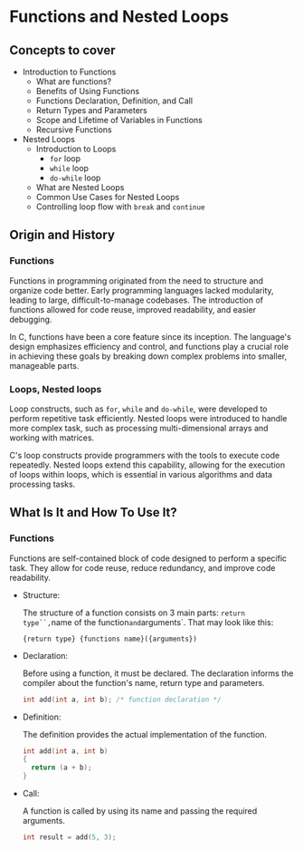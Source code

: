# Functions and Nested Loops

## Concepts to cover

- Introduction to Functions
  - What are functions?
  - Benefits of Using Functions
  - Functions Declaration, Definition, and Call
  - Return Types and Parameters
  - Scope and Lifetime of Variables in Functions
  - Recursive Functions
- Nested Loops
  - Introduction to Loops
    - `for` loop
    - `while` loop
    - `do-while` loop
  - What are Nested Loops
  - Common Use Cases for Nested Loops
  - Controlling loop flow with `break` and `continue`

## Origin and History

### Functions

Functions in programming originated from the need to structure and organize code better. Early programming languages lacked modularity, leading to large, difficult-to-manage codebases. The introduction of functions allowed for code reuse, improved readability, and easier debugging.

In C, functions have been a core feature since its inception. The language's design emphasizes efficiency and control, and functions play a crucial role in achieving these goals by breaking down complex problems into smaller, manageable parts.

### Loops, Nested loops

Loop constructs, such as `for`, `while` and `do-while`, were developed to perform repetitive task efficiently. Nested loops were introduced to handle more complex task, such as processing multi-dimensional arrays and working with matrices.

C's loop constructs provide programmers with the tools to execute code repeatedly. Nested loops extend this capability, allowing for the execution of loops within loops, which is essential in various algorithms and data processing tasks.

## What Is It and How To Use It?

### Functions

Functions are self-contained block of code designed to perform a specific task. They allow for code reuse, reduce redundancy, and improve code readability.

- Structure:

  The structure of a function consists on 3 main parts: `return type``,`name of the function` and `arguments`. That may look like this:

  ```
  {return type} {functions name}({arguments})
  ```

- Declaration:

  Before using a function, it must be declared. The declaration informs the compiler about the function's name, return type and parameters.

  ```c
  int add(int a, int b); /* function declaration */
  ```

- Definition:

  The definition provides the actual implementation of the function.

  ```c
  int add(int a, int b)
  {
    return (a + b);
  }
  ```

- Call:

  A function is called by using its name and passing the required arguments.

  ```c
  int result = add(5, 3);
  ```

